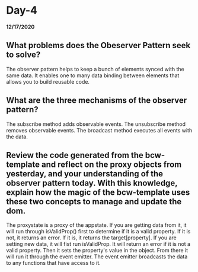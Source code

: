# Day-4
__12/17/2020__

## What problems does the Obeserver Pattern seek to solve?

The observer pattern helps to keep a bunch of elements synced with the same data. It enables one to many data binding between elements that allows you to build reusable code.

## What are the three mechanisms of the observer pattern?

The subscribe method adds observable events.
The unsubscribe method removes observable events.
The broadcast method executes all events with the data.

## Review the code generated from the bcw-template and reflect on the proxy objects from yesterday, and your understanding of the observer pattern today. With this knowledge, explain how the magic of the bcw-template uses these two concepts to manage and update the dom.

The proxystate is a proxy of the appstate. If you are getting data from it, it will run through isValidProp() first to determine if it is a valid property. If it is not, it returns an error. If it is, it returns the target[property]. If you are setting new data, it will fist run isValidProp. It will return an error if it is not a valid property. Then it sets the property's value in the object. From there it will run it through the event emitter. The event emitter broadcasts the data to any functions that have access to it.